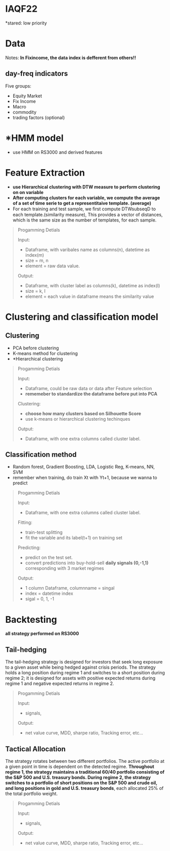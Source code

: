 # IAQF22
*stared: low priority


# Data
Notes: 
**In Fixincome, the data index is defferent from others!!**
## day-freq indicators
Five groups:
- Equity Market
- Fix Income
- Macro
- commodity
- trading factors (optional)

# *HMM model
- use HMM on RS3000 and derived features

# Feature Extraction
- **use Hierarchical clustering with DTW measure to perform clustering on on variable**
- **After computing clusters for each variable, we compute the average of a set of time serie to get a representitaive template. (average)**
- For each training and test sample, we ﬁrst compute DTWsubseqD to each template.(similarity measure), This provides a vector of distances, which is the same size as the number of templates, for each sample.

> Progamming Detials
> 
> Input: 
> - Dataframe, with varibales name as columns(n), datetime as index(m)
> - size = m, n
> - element = raw data value.
> 
> Output:
> - Dataframe, with cluster label as columns(k), datetime as index(l)
> - size = k, l
> - element = each value in dataframe means the similarity value


# Clustering and classification model
## Clustering
- PCA before clustering
- K-means method for clustering
- *Hierarchical clustering

> Progamming Detials
> 
> Input: 
> - Dataframe, could be raw data or data after Feature selection
> - **rememeber to standardize the dataframe before put into PCA**
>
> Clustering:
> - **choose how many clusters based on Silhouette Score**
> - use k-means or hierarchical clustering techinques
> 
> Output:
> - Dataframe, with one extra columns called cluster label.



## Classification method
- Random forest, Gradient Boosting, LDA, Logistic Reg, K-means, NN, SVM
- remember when training, do train Xt with Yt+1, because we wanna to predict
> Progamming Detials
> 
> Input: 
> - Dataframe, with one extra columns called cluster label.
> 
> Fitting:
> - train-test splitting
> - fit the variable and its label(t+1) on training set
> 
> Predicting:
> - predict on the test set.
> - convert predictions into buy-hold-sell **daily signals (0,-1,1)** corresponding with 3 market regimes
> 
> 
> Output:
> - 1 column Dataframe, columnname = singal
> - index = datetime index
> - sigal = 0, 1, -1

# Backtesting
**all strategy performed on RS3000**
## Tail-hedging
The tail-hedging strategy is designed for investors that seek long exposure to a given asset while being hedged against crisis periods. The strategy holds a long position during regime 1 and switches to a short position during regime 2; it is designed for assets with positive expected returns during regime 1 and negative expected returns in regime 2.
> Progamming Detials
> 
> Input: 
> - signals,
> 
> Output:
> - net value curve, MDD, sharpe ratio, Tracking error, etc...

## Tactical Allocation
The strategy rotates between two different portfolios. The active portfolio at a given point in time is dependent on the detected regime. **Throughout regime 1, the strategy maintains a traditional 60/40 portfolio consisting of the S&P 500 and U.S. treasury bonds. During regime 2, the strategy switches to a portfolio of short positions on the S&P 500 and crude oil, and long positions in gold and U.S. treasury bonds**, each allocated 25% of the total portfolio weight.
> Progamming Detials
> 
> Input: 
> - signals,
> 
> Output:
> - net value curve, MDD, sharpe ratio, Tracking error, etc...
